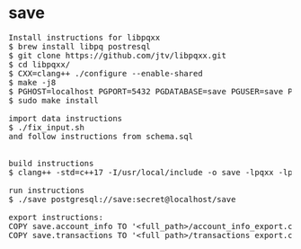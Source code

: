 # save

<pre>Install instructions for libpqxx
$ brew install libpq postresql
$ git clone https://github.com/jtv/libpqxx.git
$ cd libpqxx/
$ CXX=clang++ ./configure --enable-shared
$ make -j8
$ PGHOST=localhost PGPORT=5432 PGDATABASE=save PGUSER=save PGPASSWORD=secret make check
$ sudo make install

import data instructions
$ ./fix_input.sh
and follow instructions from schema.sql


build instructions
$ clang++ -std=c++17 -I/usr/local/include -o save -lpqxx -lpq save.cxx

run instructions
$ ./save postgresql://save:secret@localhost/save

export instructions:
COPY save.account_info TO &apos;&lt;full_path&gt;/account_info_export.csv&apos; DELIMITER &apos;,&apos; CSV HEADER;
COPY save.transactions TO &apos;&lt;full_path&gt;/transactions_export.csv&apos; DELIMITER &apos;,&apos; CSV HEADER;</pre>
